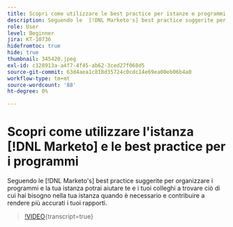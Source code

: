 ```yaml
---
title: Scopri come utilizzare le best practice per istanze e programmi di  [!DNL Marketo]
description: Seguendo le  [!DNL Marketo's] best practice suggerite per organizzare i programmi e la tua istanza puoi aiutare te e i tuoi colleghi a trovare ciò di cui hai bisogno nella tua istanza quando è necessario e contribuire a rendere più accurati i tuoi rapporti.
role: User
level: Beginner
jira: KT-10736
hidefromtoc: true
hide: true
thumbnail: 345420.jpeg
exl-id: c128913a-a4f7-4f45-ab62-3ced27f068d5
source-git-commit: 63d4aea1c818d35724c0cdc14e69ea00eb06b4a0
workflow-type: tm+mt
source-wordcount: '88'
ht-degree: 0%

---
```


# Scopri come utilizzare l&#39;istanza [!DNL Marketo] e le best practice per i programmi

Seguendo le [!DNL Marketo's] best practice suggerite per organizzare i programmi e la tua istanza potrai aiutare te e i tuoi colleghi a trovare ciò di cui hai bisogno nella tua istanza quando è necessario e contribuire a rendere più accurati i tuoi rapporti.

>[!VIDEO](https://video.tv.adobe.com/v/345420/?quality=12&learn=on){transcript=true}
